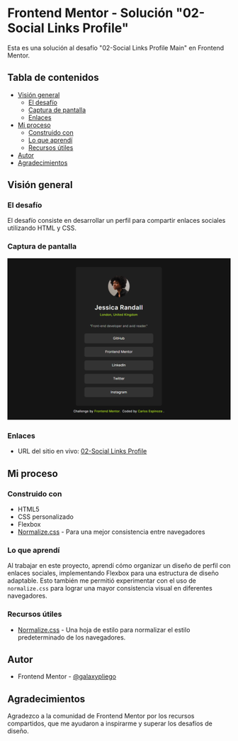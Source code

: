 # Frontend Mentor - Solución "02-Social Links Profile"

Esta es una solución al desafío "02-Social Links Profile Main" en Frontend Mentor.

## Tabla de contenidos

- [Visión general](#visión-general)
  - [El desafío](#el-desafío)
  - [Captura de pantalla](#captura-de-pantalla)
  - [Enlaces](#enlaces)
- [Mi proceso](#mi-proceso)
  - [Construido con](#construido-con)
  - [Lo que aprendí](#lo-que-aprendí)
  - [Recursos útiles](#recursos-útiles)
- [Autor](#autor)
- [Agradecimientos](#agradecimientos)

## Visión general

### El desafío

El desafío consiste en desarrollar un perfil para compartir enlaces sociales utilizando HTML y CSS.

### Captura de pantalla

![Social Links Profile Main Preview](./assets/images/social-links-screen-shot.png)

### Enlaces

- URL del sitio en vivo: [02-Social Links Profile](https://galaxypliego.github.io/frontend-mentor-challenges/02-social-links-profile-main/)

## Mi proceso

### Construido con

- HTML5
- CSS personalizado
- Flexbox
- [Normalize.css](https://necolas.github.io/normalize.css/) - Para una mejor consistencia entre navegadores

### Lo que aprendí

Al trabajar en este proyecto, aprendí cómo organizar un diseño de perfil con enlaces sociales, implementando Flexbox para una estructura de diseño adaptable. Esto también me permitió experimentar con el uso de `normalize.css` para lograr una mayor consistencia visual en diferentes navegadores.

### Recursos útiles

- [Normalize.css](https://necolas.github.io/normalize.css/) - Una hoja de estilo para normalizar el estilo predeterminado de los navegadores.

## Autor

- Frontend Mentor - [@galaxypliego](https://www.frontendmentor.io/profile/galaxypliego)

## Agradecimientos

Agradezco a la comunidad de Frontend Mentor por los recursos compartidos, que me ayudaron a inspirarme y superar los desafíos de diseño.